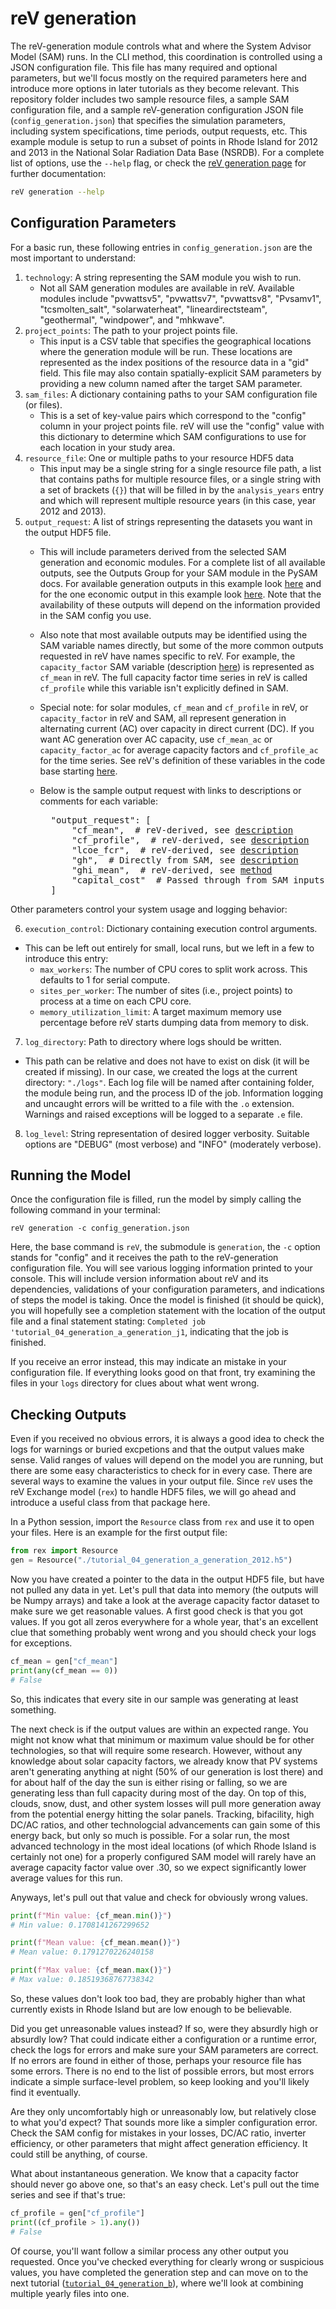 reV generation
===========================

The reV-generation module controls what and where the System Advisor Model (SAM) runs. In the CLI method, this coordination is controlled using a JSON configuration file. This file has many required and optional parameters, but we'll focus mostly on the required parameters here and introduce more options in later tutorials as they become relevant. This repository folder includes two sample resource files, a sample SAM configuration file, and a sample reV-generation configuration JSON file (`config_generation.json`) that specifies the simulation parameters, including system specifications, time periods, output requests, etc. This example module is setup to run a subset of points in Rhode Island for 2012 and 2013 in the National Solar Radiation Data Base (NSRDB). For a complete list of options, use the `--help` flag, or check the [reV generation page](https://nrel.github.io/reV/_cli/reV%20generation.html) for further documentation: 

```bash
reV generation --help
```
## Configuration Parameters
For a basic run, these following entries in `config_generation.json` are the most important to understand: 

1) `technology`: A string representing the SAM module you wish to run.
    - Not all SAM generation modules are available in reV. Available modules include "pvwattsv5", "pvwattsv7", "pvwattsv8", "Pvsamv1", "tcsmolten_salt", "solarwaterheat", "lineardirectsteam", "geothermal", "windpower", and "mhkwave".
2) `project_points`: The path to your project points file. 
    - This input is a CSV table that specifies the geographical locations where the generation module will be run. These locations are represented as the index positions of the resource data in a "gid" field. This file may also contain spatially-explicit SAM parameters by providing a new column named after the target SAM parameter.
3) `sam_files`: A dictionary containing paths to your SAM configuration file (or files). 
    - This is a set of key-value pairs which correspond to the "config" column in your project points file. reV will use the "config" value with this dictionary to determine which SAM configurations to use for each location in your study area.
4) `resource_file`: One or multiple paths to your resource HDF5 data 
    - This input may be a single string for a single resource file path, a list that contains paths for multiple resource files, or a single string with a set of brackets (`{}`) that will be filled in by the `analysis_years` entry and which will represent multiple resource years (in this case, year 2012 and 2013).
5) `output_request`: A list of strings representing the datasets you want in the output HDF5 file.
    - This will include parameters derived from the selected SAM generation and economic modules. For a complete list of all available outputs, see the Outputs Group for your SAM module in the PySAM docs. For available generation outputs in this example look [here](https://nrel-pysam.readthedocs.io/en/latest/modules/Pvwattsv8.html#outputs-group) and for the one economic output in this example look [here](https://nrel-pysam.readthedocs.io/en/latest/modules/Lcoefcr.html#outputs-group). Note that the availability of these outputs will depend on the information provided in the SAM config you use. 
    - Also note that most available outputs may be identified using the SAM variable names directly, but some of the more common outputs requested in reV have names specific to reV. For example, the `capacity_factor` SAM variable (description [here](https://nrel-pysam.readthedocs.io/en/latest/modules/Pvwattsv8.html#PySAM.Pvwattsv8.Pvwattsv8.Outputs.capacity_factor)) is represented as `cf_mean` in reV. The full capacity factor time series in reV is called `cf_profile` while this variable isn't explicitly defined in SAM.
    - Special note: for solar modules, `cf_mean` and `cf_profile` in reV, or `capacity_factor` in reV and SAM, all represent generation in alternating current (AC) over capacity in direct current (DC). If you want AC generation over AC capacity, use `cf_mean_ac` or `capacity_factor_ac` for average capacity factors and `cf_profile_ac` for the time series. See reV's definition of these variables in the code base starting [here](https://github.com/NREL/reV/blob/0f71e9e97cc320a085c519819750f3a5a6889f5f/reV/SAM/generation.py#L1103).
    - Below is the sample output request with links to descriptions or comments for each variable:
    
        <pre>
        "output_request": [
            "cf_mean",  # reV-derived, see <a href="https://nrel.github.io/reV/_autosummary/reV.SAM.generation.PvWattsv8.html#reV.SAM.generation.PvWattsv8.cf_mean">description</a>
            "cf_profile",  # reV-derived, see <a href="https://nrel.github.io/reV/_autosummary/reV.SAM.generation.PvWattsv8.html#reV.SAM.generation.PvWattsv8.cf_profile">description</a>
            "lcoe_fcr",  # reV-derived, see <a href="https://nrel.github.io/reV/_autosummary/reV.SAM.econ.LCOE.html#reV.SAM.econ.LCOE.lcoe_fcr">description</a>
            "gh",  # Directly from SAM, see <a href="https://nrel-pysam.readthedocs.io/en/latest/modules/Pvwattsv8.html#PySAM.Pvwattsv8.Pvwattsv8.Outputs.gh">description</a>
            "ghi_mean",  # reV-derived, see <a href="https://github.com/NREL/reV/blob/0f71e9e97cc320a085c519819750f3a5a6889f5f/reV/SAM/generation.py#L161">method</a>
            "capital_cost"  # Passed through from SAM inputs, see <a href="https://nrel-pysam.readthedocs.io/en/latest/modules/Pvwattsv8.html#PySAM.Pvwattsv8.Pvwattsv8.Outputs.gh">description</a>
        ]</pre>

Other parameters control your system usage and logging behavior:

6) `execution_control`: Dictionary containing execution control arguments.
- This can be left out entirely for small, local runs, but we left in a few to introduce this entry:
    - `max_workers`: The number of CPU cores to split work across. This defaults to 1 for serial compute.
    - `sites_per_worker`: The number of sites (i.e., project points) to process at a time on each CPU core.
    - `memory_utilization_limit`: A target maximum memory use percentage before reV starts dumping data from memory to disk.

7) `log_directory`: Path to directory where logs should be written.
-  This path can be relative and does not have to exist on disk (it will be created if missing). In our case, we created the logs at the current directory: `"./logs"`. Each log file will be named after containing folder, the module being run, and the process ID of the job. Information logging and uncaught errors will be writted to a file with the `.o` extension. Warnings and raised exceptions will be logged to a separate `.e` file.
8) `log_level`: String representation of desired logger verbosity. Suitable options are "DEBUG" (most verbose) and "INFO" (moderately verbose). 

## Running the Model
Once the configuration file is filled, run the model by simply calling the following command in your terminal:

```console
reV generation -c config_generation.json
```

Here, the base command is `reV`, the submodule is `generation`, the `-c` option stands for "config" and it receives the path to the reV-generation configuration file. You will see various logging information printed to your console. This will include version information about reV and its dependencies, validations of your configuration parameters, and indications of steps the model is taking. Once the model is finished (it should be quick), you will hopefully see a completion statement with the location of the output file and a final statement stating: `Completed job 'tutorial_04_generation_a_generation_j1`, indicating that the job is finished.

If you receive an error instead, this may indicate an mistake in your configuration file. If everything looks good on that front, try examining the files in your `logs` directory for clues about what went wrong.

## Checking Outputs
Even if you received no obvious errors, it is always a good idea to check the logs for warnings or buried excpetions and that the output values make sense. Valid ranges of values will depend on the model you are running, but there are some easy characteristics to check for in every case. There are several ways to examine the values in your output file. Since `reV` uses the reV Exchange model (`rex`) to handle HDF5 files, we will go ahead and introduce a useful class from that package here.

In a Python session, import the `Resource` class from `rex` and use it to open your files. Here is an example for the first output file:

```python
from rex import Resource
gen = Resource("./tutorial_04_generation_a_generation_2012.h5")
```

Now you have created a pointer to the data in the output HDF5 file, but have not pulled any data in yet. Let's pull that data into memory (the outputs will be Numpy arrays) and take a look at the average capacity factor dataset to make sure we get reasonable values. A first good check is that you got values. If you got all zeros everywhere for a whole year, that's an excellent clue that something probably went wrong and you should check your logs for exceptions. 

```python
cf_mean = gen["cf_mean"]
print(any(cf_mean == 0))
# False
```

So, this indicates that every site in our sample was generating at least something.

The next check is if the output values are within an expected range. You might not know what that minimum or maximum value should be for other technologies, so that will require some research. However, without any knowledge about solar capacity factors, we already know that PV systems aren't generating anything at night (50% of our generation is lost there) and for about half of the day the sun is either rising or falling, so we are generating less than full capacity during most of the day. On top of this, clouds, snow, dust, and other system losses will pull more generation away from the potential energy hitting the solar panels. Tracking, bifacility, high DC/AC ratios, and other technologcial advancements can gain some of this energy back, but only so much is possible. For a solar run, the most advanced technology in the most ideal locations (of which Rhode Island is certainly not one) for a properly configured SAM model will rarely have an average capacity factor value over .30, so we expect significantly lower average values for this run. 

Anyways, let's pull out that value and check for obviously wrong values.

```python
print(f"Min value: {cf_mean.min()}")
# Min value: 0.1708141267299652

print(f"Mean value: {cf_mean.mean()}")
# Mean value: 0.1791270226240158

print(f"Max value: {cf_mean.max()}")
# Max value: 0.18519368767738342
```

So, these values don't look too bad, they are probably higher than what currently exists in Rhode Island but are low enough to be believable.

Did you get unreasonable values instead? If so, were they absurdly high or absurdly low? That could indicate either a configuration or a runtime error, check the logs for errors and make sure your SAM parameters are correct. If no errors are found in either of those, perhaps your resource file has some errors. There is no end to the list of possible errors, but most errors indicate a simple surface-level problem, so keep looking and you'll likely find it eventually.

Are they only uncomfortably high or unreasonably low, but relatively close to what you'd expect? That sounds more like a simpler configuration error. Check the SAM config for mistakes in your losses, DC/AC ratio, inverter efficiency, or other parameters that might affect generation efficiency. It could still be anything, of course.

What about instantaneous generation. We know that a capacity factor should never go above one, so that's an easy check. Let's pull out the time series and see if that's true:

```python
cf_profile = gen["cf_profile"]
print((cf_profile > 1).any())
# False
```

Of course, you'll want follow a similar process any other output you requested. Once you've checked everything for clearly wrong or suspicious values, you have completed the generation step and can move on to the next tutorial ([`tutorial_04_generation_b`](https://github.com/NREL/reV-tutorial/tree/master/tutorial_04_generation_b)), where we'll look at combining multiple yearly files into one.
